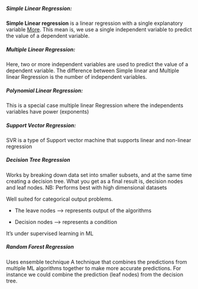##### Simple Linear Regression:

**Simple Linear regression** is a linear regression with a single explanatory variable [More](https://en.wikipedia.org/wiki/Dependent_and_independent_variables#Statistics_synonyms). 
This mean is, we use a single independent variable to predict the value of a dependent variable.


##### Multiple Linear Regression:
Here, two or more independent variables are used to predict the value of a dependent variable. The difference between Simple linear and Multiple linear Regression is the number of independent variables.

##### Polynomial Linear Regression:
This is a special case multiple linear Regression where the independents variables have power (exponents)

##### Support Vector Regression:
SVR is a type of Support vector machine that supports linear and non-linear regression

##### Decision Tree Regression
Works by  breaking down data set into smaller subsets, and at the same time creating a decision tree. What you get as a final result is, decision nodes and leaf nodes.
NB: Performs best with high dimensional datasets

Well suited for categorical output problems.

- The leave nodes —> represents output of the algorithms

- Decision nodes —> represents a condition

It’s under supervised learning in ML

##### Random Forest Regression
Uses ensemble technique 
A technique that combines the predictions from multiple ML algorithms together to make more accurate predictions. For instance we could combine the prediction  (leaf nodes) from the decision tree.